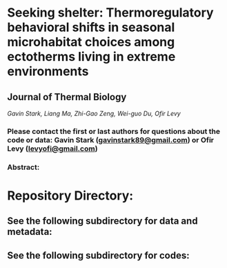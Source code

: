 # Seeking shelter: Thermoregulatory behavioral shifts in seasonal microhabitat choices among ectotherms living in extreme environments

## Journal of Thermal Biology

_Gavin Stark, Liang Ma, Zhi-Gao Zeng, Wei-guo Du, Ofir Levy_

### Please contact the first or last authors for questions about the code or data: Gavin Stark (gavinstark89@gmail.com) or Ofir Levy (levyofi@gmail.com)

### **Abstract**:




# **Repository Directory**:
## See the following subdirectory for data and metadata:
## See the following subdirectory for codes:

